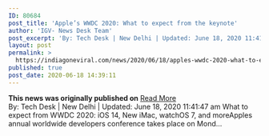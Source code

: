 ```yaml
---
ID: 80684
post_title: 'Apple’s WWDC 2020: What to expect from the keynote'
author: 'IGV- News Desk Team'
post_excerpt: 'By: Tech Desk | New Delhi | Updated: June 18, 2020 11:41:47 am What to expect from WWDC 2020: iOS 14, New iMac, watchOS 7, and moreApples annual worldwide developers conference takes place on Mond…'
layout: post
permalink: >
  https://indiagoneviral.com/news/2020/06/18/apples-wwdc-2020-what-to-expect-from-the-keynote/80684/india-gone-viral/
published: true
post_date: 2020-06-18 14:39:11
---
```

<b>This news was originally published on</b> <a href="https://indianexpress.com/article/technology/tech-news-technology/apples-wwdc-2020-what-to-expect-from-the-keynote-6464426/" class="button purchase" rel="nofollow noopener noreferrer" target="_blank">Read More</a> <br/>By: Tech Desk | New Delhi | 
Updated: June 18, 2020 11:41:47 am
What to expect from WWDC 2020: iOS 14, New iMac, watchOS 7, and moreApples annual worldwide developers conference takes place on Mond…